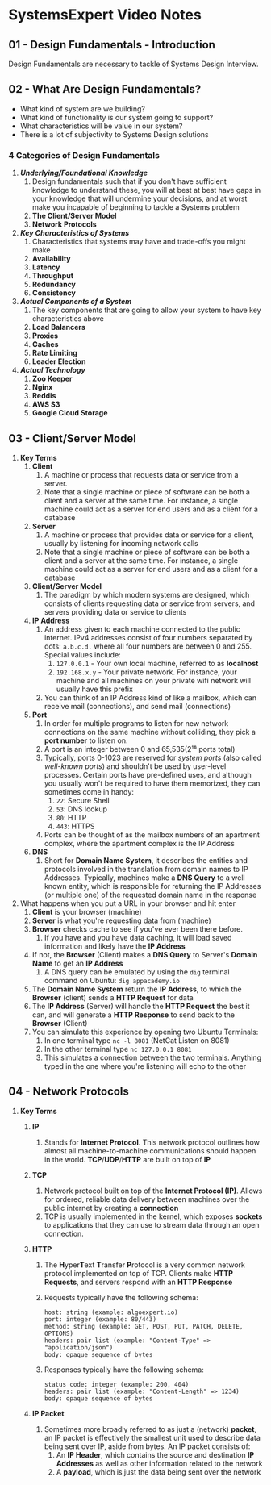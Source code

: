 # **SystemsExpert Video Notes**

## **01 - Design Fundamentals - Introduction**

Design Fundamentals are necessary to tackle of Systems Design Interview.

## **02 - What Are Design Fundamentals?**

- What kind of system are we building?
- What kind of functionality is our system going to support?
- What characteristics will be value in our system?
- There is a lot of subjectivity to Systems Design solutions

### **4 Categories of Design Fundamentals**

1. ***Underlying/Foundational Knowledge***
    1. Design fundamentals such that if you don't have sufficient knowledge to understand these, you will at best
      at best have gaps in your knowledge that will undermine your decisions, and at worst make you incapable of beginning
      to tackle a Systems problem
    2. **The Client/Server Model**
    3. **Network Protocols**
2. ***Key Characteristics of Systems***
   1. Characteristics that systems may have and trade-offs you might make
   2. **Availability**
   3. **Latency**
   4. **Throughput**
   5. **Redundancy**
   6. **Consistency**
3. ***Actual Components of a System***
   1. The key components that are going to allow your system to have key characteristics above
   2. **Load Balancers**
   3. **Proxies**
   4. **Caches**
   5. **Rate Limiting**
   6. **Leader Election**
4. ***Actual Technology***
   1. **Zoo Keeper**
   2. **Nginx**
   3. **Reddis**
   4. **AWS S3**
   5. **Google Cloud Storage**

## **03 - Client/Server Model**

1. **Key Terms**
   1. **Client**
      1. A machine or process that requests data or service from a server.
      2. Note that a single machine or piece of software can be both a client and a server at the same time.  For instance, a single machine
          could act as a server for end users and as a client for a database
   2. **Server**
      1. A machine or process that provides data or service for a client, usually by listening for incoming network calls
      2. Note that a single machine or piece of software can be both a client and a server at the same time.  For instance, a single machine
          could act as a server for end users and as a client for a database
   3. **Client/Server Model**
      1. The paradigm by which modern systems are designed, which consists of clients requesting data or service from servers, and servers providing
          data or service to clients
   4. **IP Address**
      1. An address given to each machine connected to the public internet.  IPv4 addresses consist of four numbers separated by dots: `a.b.c.d.`
          where all four numbers are between 0 and 255.  Special values include:
          1. `127.0.0.1` - Your own local machine, referred to as **localhost**
          2. `192.168.x.y` - Your private network.  For instance, your machine and all machines on your private wifi network will usually have this prefix
      2. You can think of an IP Address kind of like a mailbox, which can receive mail (connections), and send mail (connections)
   5. **Port**
      1. In order for multiple programs to listen for new network connections on the same machine without colliding, they pick a **port number** to listen on.
      2. A port is an integer between 0 and 65,535(2¹⁶ ports total)
      3. Typically, ports 0-1023 are reserved for *system ports* (also called *well-known ports*) and shouldn't be used by user-level processes.
          Certain ports have pre-defined uses, and although you usually won't be required to have them memorized, they can sometimes come in handy:
          1. `22`: Secure Shell
          2. `53`: DNS lookup
          3. `80`: HTTP
          4. `443`: HTTPS
      4. Ports can be thought of as the mailbox numbers of an apartment complex, where the apartment complex is the IP Address
   6. **DNS**
      1. Short for **Domain Name System**, it describes the entities and protocols involved in the translation from domain names to IP Addresses.
          Typically, machines make a **DNS Query** to a well known entity, which is responsible for returning the IP Addresses (or multiple one)
          of the requested domain name in the response
2. What happens when you put a URL in your browser and hit enter
   1. **Client** is your browser (machine)
   2. **Server** is what you're requesting data from (machine)
   3. **Browser** checks cache to see if you've ever been there before.
      1. If you have and you have data caching, it will load saved information and likely have the **IP Address**
   4. If not, the **Browser** (Client) makes a **DNS Query** to Server's **Domain Name** to get an **IP Address**
      1. A DNS query can be emulated by using the `dig` terminal command on Ubuntu: `dig appacademy.io`
   5. The **Domain Name System** return the **IP Address**, to which the **Browser** (client) sends a **HTTP Request** for data
   6. The **IP Address** (Server) will handle the **HTTP Request** the best it can, and will generate a **HTTP Response** to send back to the **Browser** (Client)
   7. You can simulate this experience by opening two Ubuntu Terminals:
      1. In one terminal type `nc -l 8081` (NetCat Listen on 8081)
      2. In the other terminal type `nc 127.0.0.1 8081`
      3. This simulates a connection between the two terminals.  Anything typed in the one where you're listening will echo to the other

## **04 - Network Protocols**

1. **Key Terms**
   1. **IP**
      1. Stands for **Internet Protocol**.  This network protocol outlines how almost all machine-to-machine communications should happen in the world.
          **TCP**/**UDP**/**HTTP** are built on top of **IP**
   2. **TCP**
      1. Network protocol built on top of the **Internet Protocol (IP)**.  Allows for ordered, reliable data delivery between machines over the
          public internet by creating a **connection**
      2. TCP is usually implemented in the kernel, which exposes **sockets** to applications that they can use to stream data through an open connection.
   3. **HTTP**
      1. The **H**yper**T**ext **T**ransfer **P**rotocol is a very common network protocol implemented on top of TCP.  Clients make **HTTP Requests**,
          and servers respond with an **HTTP Response**
      2. Requests typically have the following schema:

         ```http
         host: string (example: algoexpert.io)
         port: integer (example: 80/443)
         method: string (example: GET, POST, PUT, PATCH, DELETE, OPTIONS)
         headers: pair list (example: "Content-Type" => "application/json")
         body: opaque sequence of bytes
         ```

      3. Responses typically have the following schema:

         ```http
         status code: integer (example: 200, 404)
         headers: pair list (example: "Content-Length" => 1234)
         body: opaque sequence of bytes
         ```

   4. **IP Packet**
      1. Sometimes more broadly referred to as just a (network) **packet**, an IP packet is effectively the smallest unit used to describe data being sent
          over IP, aside from bytes.  An IP packet consists of:
         1. An **IP Header**, which contains the source and destination **IP Addresses** as well as other information related to the network
         2. A **payload**, which is just the data being sent over the network